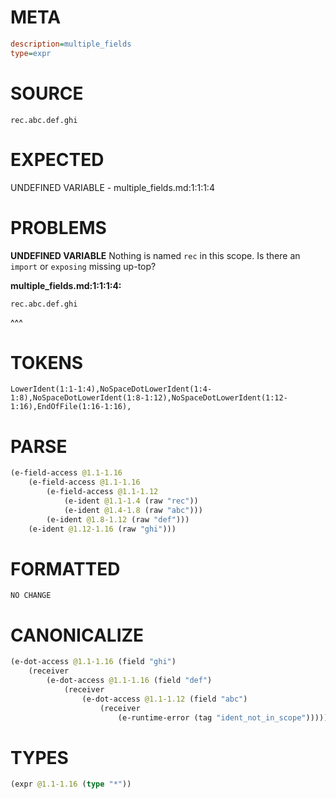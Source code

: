 # META
~~~ini
description=multiple_fields
type=expr
~~~
# SOURCE
~~~roc
rec.abc.def.ghi
~~~
# EXPECTED
UNDEFINED VARIABLE - multiple_fields.md:1:1:1:4
# PROBLEMS
**UNDEFINED VARIABLE**
Nothing is named `rec` in this scope.
Is there an `import` or `exposing` missing up-top?

**multiple_fields.md:1:1:1:4:**
```roc
rec.abc.def.ghi
```
^^^


# TOKENS
~~~zig
LowerIdent(1:1-1:4),NoSpaceDotLowerIdent(1:4-1:8),NoSpaceDotLowerIdent(1:8-1:12),NoSpaceDotLowerIdent(1:12-1:16),EndOfFile(1:16-1:16),
~~~
# PARSE
~~~clojure
(e-field-access @1.1-1.16
	(e-field-access @1.1-1.16
		(e-field-access @1.1-1.12
			(e-ident @1.1-1.4 (raw "rec"))
			(e-ident @1.4-1.8 (raw "abc")))
		(e-ident @1.8-1.12 (raw "def")))
	(e-ident @1.12-1.16 (raw "ghi")))
~~~
# FORMATTED
~~~roc
NO CHANGE
~~~
# CANONICALIZE
~~~clojure
(e-dot-access @1.1-1.16 (field "ghi")
	(receiver
		(e-dot-access @1.1-1.16 (field "def")
			(receiver
				(e-dot-access @1.1-1.12 (field "abc")
					(receiver
						(e-runtime-error (tag "ident_not_in_scope"))))))))
~~~
# TYPES
~~~clojure
(expr @1.1-1.16 (type "*"))
~~~
